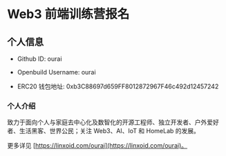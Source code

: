 # Web3 前端训练营报名

## 个人信息

* Github ID: ourai

* Openbuild Username: ourai

* ERC20 钱包地址: 0xb3C88697d659FF8012872967F46c492d12457242

### 个人介绍

致力于面向个人与家庭去中心化及数智化的开源工程师、独立开发者、户外爱好者、生活黑客、世界公民；关注 Web3、AI、IoT 和 HomeLab 的发展。

更多详见 [https://linxoid.com/ourai](https://linxoid.com/ourai)。

